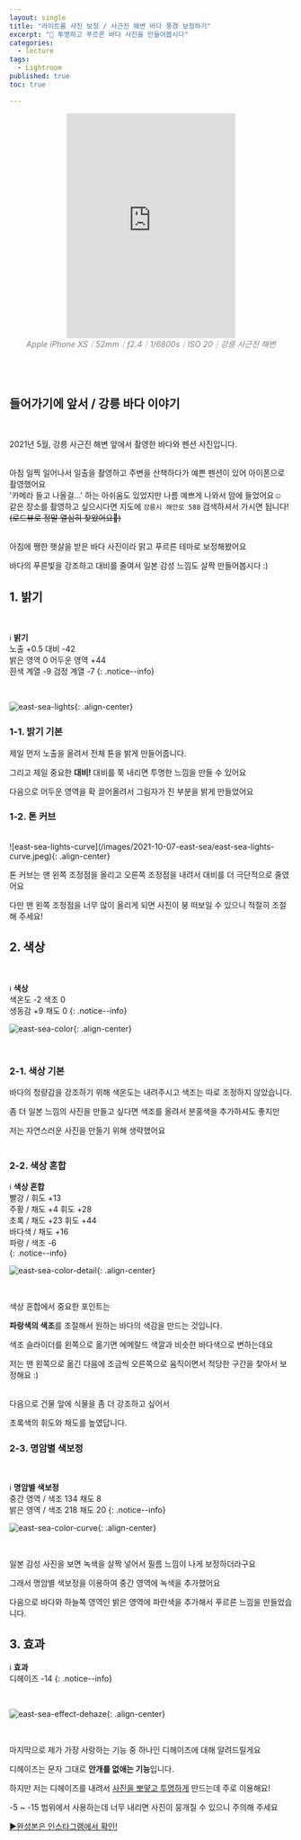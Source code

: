 ```yaml
---
layout: single
title: "라이트룸 사진 보정 / 사근진 해변 바다 풍경 보정하기"
excerpt: "🌊 투명하고 푸르른 바다 사진을 만들어봅시다"
categories:
  - lecture
tags:
  - Lightroom
published: true
toc: true

---
```


<center><iframe frameborder="0" class="juxtapose" width="300" height="400" src="https://cdn.knightlab.com/libs/juxtapose/latest/embed/index.html?uid=56864098-2717-11ec-abb7-b9a7ff2ee17c"></iframe></center>
<center><i><span style="color:gray"> Apple iPhone XS｜52mm｜ƒ2.4｜1/6800s｜ISO 20｜강릉 사근진 해변</span></i></center>
<br>
<br>
<br>

## 들어가기에 앞서 / 강릉 바다 이야기
<br>

2021년 5월, 강릉 사근진 해변 앞에서 촬영한 바다와 펜션 사진입니다.<br><br>

아침 일찍 일어나서 일출을 촬영하고 주변을 산책하다가 예쁜 펜션이 있어 아이폰으로 촬영했어요<br>
'카메라 들고 나올걸...' 하는 아쉬움도 있었지만 나름 예쁘게 나와서 맘에 들었어요☺️<br>
같은 장소를 촬영하고 싶으시다면 지도에 `강릉시 해안로 588` 검색하셔서 가시면 됩니다! ~~(로드뷰로 정말 열심히 찾았어요🥲)~~<br><br>

아침에 쨍한 햇살을 받은 바다 사진이라 맑고 푸르른 테마로 보정해봤어요<br>

바다의 푸른빛을 강조하고 대비를 줄여서 일본 감성 느낌도 살짝 만들어봅시다 :)<br>

## 1. 밝기

<br>

ℹ️ **밝기**  
노출 +0.5 대비 -42  
밝은 영역 0 어두운 영역 +44  
흰색 계열 -9 검정  계열 -7 
{: .notice--info}

<br>

![east-sea-lights](/images/2021-10-07-east-sea/east-sea-lights.jpeg){: .align-center}
<br>

### 1-1. 밝기 기본
제일 먼저 노출을 올려서 전체 톤을 밝게 만들어줍니다. <br>

그리고 제일 중요한 **대비!** 대비를 쭉 내리면 투명한 느낌을 만들 수 있어요 <br>

다음으로 어두운 영역을 확 끌어올려서 그림자가 진 부분을 밝게 만들었어요 <br>

### 1-2. 톤 커브
<br>
![east-sea-lights-curve](/images/2021-10-07-east-sea/east-sea-lights-curve.jpeg){: .align-center}

<br>

톤 커브는 맨 왼쪽 조정점을 올리고 오른쪽 조정점을 내려서 대비를 더 극단적으로 줄였어요 <br>

다만 맨 왼쪽 조정점을 너무 많이 올리게 되면 사진이 붕 떠보일 수 있으니 적절히 조절해 주세요! <br>

## 2. 색상

<br>

ℹ️ **색상**  
색온도 -2 색조 0  
생동감 +9 채도 0 
{: .notice--info}
<br>

![east-sea-color](/images/2021-10-07-east-sea/east-sea-color.jpeg){: .align-center}

<br>

### 2-1. 색상 기본

바다의 청량감을 강조하기 위해 색온도는 내려주시고 색조는 따로 조정하지 않았습니다.<br>

좀 더 일본 느낌의 사진을 만들고 싶다면 색조를 올려서 분홍색을 추가하셔도 좋지만<br>

저는 자연스러운 사진을 만들기 위해 생략했어요<br><br>

### 2-2. 색상 혼합

ℹ️ **색상 혼합** <br>
빨강 / 휘도 +13 <br>
주황 / 채도 +4 휘도 +28 <br>
초록 / 채도 +23 휘도 +44 <br>
바다색 / 채도 +16 <br>
파랑 / 색조 -6 <br>
{: .notice--info}
<br>

![east-sea-color-detail](/images/2021-10-07-east-sea/east-sea-color-detail.jpeg){: .align-center}

<br>

색상 혼합에서 중요한 포인트는 <br>

**파랑색의 색조**를 조절해서 원하는 바다의 색감을 만드는 것입니다.<br>

색조 슬라이더를 왼쪽으로 옮기면 에메랄드 색깔과 비슷한 바다색으로 변하는데요<br>

저는 맨 왼쪽으로 옮긴 다음에 조금씩 오른쪽으로 움직이면서 적당한 구간을 찾아서 보정해요 :) <br><br>

다음으로 건물 앞에 식물을 좀 더 강조하고 싶어서<br>

초록색의 휘도와 채도를 높였답니다.<br>

### 2-3. 명암별 색보정

<br>

ℹ️ **명암별 색보정**  
중간 영역 / 색조 134 채도 8  
밝은 영역 / 색조 218 채도 20
{: .notice--info}
<br>

![east-sea-color-curve](/images/2021-10-07-east-sea/east-sea-color-curve.jpeg){: .align-center}

<br>

일본 감성 사진을 보면 녹색을 살짝 넣어서 필름 느낌이 나게 보정하더라구요<br>

그래서 명암별 색보정을 이용하여 중간 영역에 녹색을 추가했어요<br>

다음으로 바다와 하늘쪽 영역인 밝은 영역에 파란색을 추가해서 푸르른 느낌을 만들었습니다.<br>

## 3. 효과

ℹ️ **효과**  
디헤이즈 -14
{: .notice--info}

<br>

![east-sea-effect-dehaze](/images/2021-10-07-east-sea/east-sea-effect-dehaze.jpeg){: .align-center}

<br>

마지막으로 제가 가장 사랑하는 기능 중 하나인 디헤이즈에 대해 알려드릴게요<br>

디헤이즈는 문자 그대로 **안개를 없애는 기능**입니다.<br>

하지만 저는 디헤이즈를 내려서 <u>사진을 뽀얗고 투명하게</u> 만드는데 주로 이용해요!<br>

-5 ~ -15 범위에서 사용하는데 너무 내리면 사진이 뭉개질 수 있으니 주의해 주세요<br>

[▶️완성본은 인스타그램에서 확인!](https://www.instagram.com/p/CPnKEOvsjj6/)